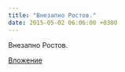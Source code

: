```yaml
---
title: "Внезапно Ростов."
date: 2015-05-02 06:06:00 +0300
---
```


Внезапно Ростов.

[Вложение](https://vk.com/photo41076938_365255196)
